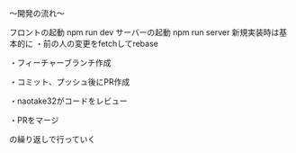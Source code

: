 ～開発の流れ～

フロントの起動
npm run dev
サーバーの起動
npm run server
新規実装時は基本的に
・前の人の変更をfetchしてrebase

・フィーチャーブランチ作成

・コミット、プッシュ後にPR作成

・naotake32がコードをレビュー

・PRをマージ

の繰り返しで行っていく
